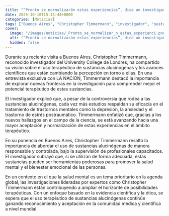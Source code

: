 ```yaml
---
title: "“Pronto se normalizarán estas experiencias”, dice un investigador en sustancias alucinógenas"
date: 2025-10-10T15:15:44+0000
categories: [Noticias]
tags: ["Buenos Aires", "Christopher Timmermann", "investigador", "sustancias alucinógenas", "terapéutico", "investigación", "salud mental."]
cover:
  image: "/images/noticias/_Pronto_se_normalizar_n_estas_experienci.png"
  alt: "“Pronto se normalizarán estas experiencias”, dice un investigador en sustancias alucinógenas"
  hidden: false
---
```


Durante su reciente visita a Buenos Aires, Christopher Timmermann, reconocido investigador del University College de Londres, ha compartido su visión sobre el uso terapéutico de sustancias alucinógenas y los avances científicos que están cambiando la percepción en torno a ellas. En una entrevista exclusiva con LA NACION, Timmermann destacó la importancia de explorar nuevas fronteras en la investigación para comprender mejor el potencial terapéutico de estas sustancias.

El investigador explicó que, a pesar de la controversia que rodea a las sustancias alucinógenas, cada vez más estudios respaldan su eficacia en el tratamiento de trastornos mentales como la depresión, la ansiedad y el trastorno de estrés postraumático. Timmermann enfatizó que, gracias a los nuevos hallazgos en el campo de la ciencia, se está avanzando hacia una mayor aceptación y normalización de estas experiencias en el ámbito terapéutico.

En su ponencia en Buenos Aires, Christopher Timmermann resaltó la importancia de abordar el uso de sustancias alucinógenas de manera responsable y controlada, bajo la supervisión de profesionales capacitados. El investigador subrayó que, si se utilizan de forma adecuada, estas sustancias pueden ser herramientas poderosas para promover la salud mental y el bienestar emocional de las personas.

En un contexto en el que la salud mental es un tema prioritario en la agenda global, las investigaciones lideradas por expertos como Christopher Timmermann están contribuyendo a ampliar el horizonte de posibilidades terapéuticas. Con un enfoque basado en la evidencia científica y la ética, se espera que el uso terapéutico de sustancias alucinógenas continúe ganando reconocimiento y aceptación en la comunidad médica y científica a nivel mundial.

